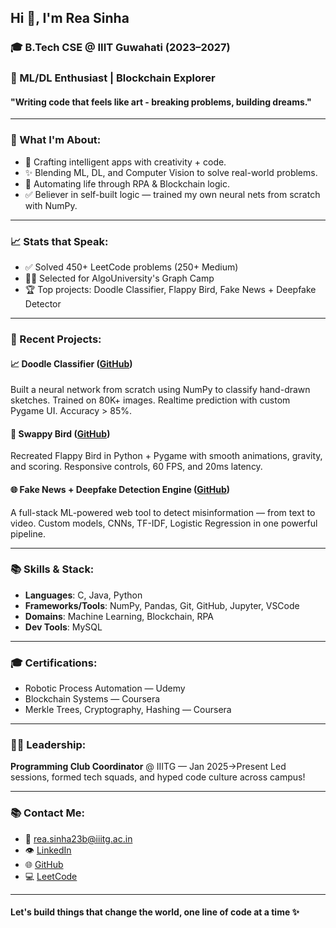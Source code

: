 
## Hi 👋, I'm Rea Sinha

### 🎓 B.Tech CSE @ IIIT Guwahati (2023–2027)

### 🚀 ML/DL Enthusiast | Blockchain Explorer

#### "Writing code that feels like art - breaking problems, building dreams."

---

### 🌟 What I'm About:

* 🎨 Crafting intelligent apps with creativity + code.
* ✨ Blending ML, DL, and Computer Vision to solve real-world problems.
* 🫠 Automating life through RPA & Blockchain logic.
* ✅ Believer in self-built logic — trained my own neural nets from scratch with NumPy.

---

### 📈 Stats that Speak:

* ✅ Solved 450+ LeetCode problems (250+ Medium)
* 👮‍♀️ Selected for AlgoUniversity's Graph Camp
* 🏆 Top projects: Doodle Classifier, Flappy Bird, Fake News + Deepfake Detector

---

### 📅 Recent Projects:

#### 📈 **Doodle Classifier** ([GitHub](https://github.com/sinharea/DoodleClassifier))

Built a neural network from scratch using NumPy to classify hand-drawn sketches. Trained on 80K+ images. Realtime prediction with custom Pygame UI. Accuracy > 85%.

#### 🚀 **Swappy Bird** ([GitHub](https://github.com/sinharea/swappy_bird.git))

Recreated Flappy Bird in Python + Pygame with smooth animations, gravity, and scoring. Responsive controls, 60 FPS, and 20ms latency.

#### 🌐 **Fake News + Deepfake Detection Engine** ([GitHub](https://github.com/sinharea/fake-news-detection/blob/main/Untitled5_Updated%20%282%29.ipynb))

A full-stack ML-powered web tool to detect misinformation — from text to video. Custom models, CNNs, TF-IDF, Logistic Regression in one powerful pipeline.

---

### 📚 Skills & Stack:

* **Languages**: C, Java, Python
* **Frameworks/Tools**: NumPy, Pandas, Git, GitHub, Jupyter, VSCode
* **Domains**: Machine Learning, Blockchain, RPA
* **Dev Tools**: MySQL

---

### 🎓 Certifications:

* Robotic Process Automation — Udemy
* Blockchain Systems — Coursera
* Merkle Trees, Cryptography, Hashing — Coursera

---

### 👨‍💼 Leadership:

**Programming Club Coordinator** @ IIITG — Jan 2025→Present
Led sessions, formed tech squads, and hyped code culture across campus!

---

### 📚 Contact Me:

* 📧 [rea.sinha23b@iiitg.ac.in](mailto:rea.sinha23b@iiitg.ac.in)
* 👁 [LinkedIn](http://www.linkedin.com/in/rea-sinha-a33a18356)
* 🌐 [GitHub](https://github.com/sinharea)
* 💻 [LeetCode](https://leetcode.com/u/sinharea1008/)

---

#### Let's build things that change the world, one line of code at a time ✨
